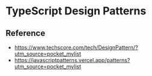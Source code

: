 # TypeScript Design Patterns

## Reference
- https://www.techscore.com/tech/DesignPattern/?utm_source=pocket_mylist
- https://javascriptpatterns.vercel.app/patterns?utm_source=pocket_mylist